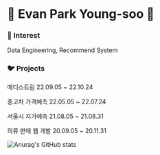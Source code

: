 # :raising_hand: Evan Park Young-soo 👋 
### :robot: Interest 
Data Engineering, Recommend System
### :bird: Projects
메디스트림 22.09.05 ~ 22.10.24

중고차 가격예측 22.05.05 ~ 22.07.24

서울시 지가예측 21.08.05 ~ 21.08.31

의류 판매 웹 개발 20.09.05 ~ 20.11.31


![Anurag's GitHub stats](https://github-readme-stats.vercel.app/api?username=y001003&show_icons=true&theme=radical)


<!--
**y001003/y001003** is a ✨ _special_ ✨ repository because its `README.md` (this file) appears on your GitHub profile.

Here are some ideas to get you started:

- 🔭 I’m currently working on ...
- 🌱 I’m currently learning ...
- 👯 I’m looking to collaborate on ...
- 🤔 I’m looking for help with ...
- 💬 Ask me about ...
- 📫 How to reach me: ...
- 😄 Pronouns: ...
- ⚡ Fun fact: ...
-->
